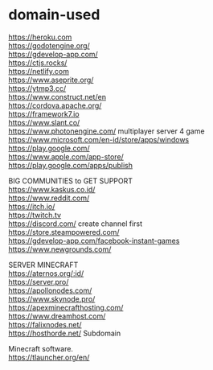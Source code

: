 # domain-used
https://heroku.com    
https://godotengine.org/    
https://gdevelop-app.com/    
https://ctjs.rocks/    
https://netlify.com    
https://www.aseprite.org/    
https://ytmp3.cc/    
https://www.construct.net/en    
https://cordova.apache.org/    
https://framework7.io    
https://www.slant.co/    
https://www.photonengine.com/ multiplayer server 4 game    
https://www.microsoft.com/en-id/store/apps/windows    
https://play.google.com/    
https://www.apple.com/app-store/    
https://play.google.com/apps/publish    

    
    
BIG COMMUNITIES to GET SUPPORT    
https://www.kaskus.co.id/    
https://www.reddit.com/    
https://itch.io/    
https://twitch.tv    
https://discord.com/ create channel first    
https://store.steampowered.com/    
https://gdevelop-app.com/facebook-instant-games    
https://www.newgrounds.com/    

    
    
SERVER MINECRAFT    
https://aternos.org/:id/    
https://server.pro/    
https://apollonodes.com/    
https://www.skynode.pro/    
https://apexminecrafthosting.com/    
https://www.dreamhost.com/    
https://falixnodes.net/    
https://hosthorde.net/ Subdomain    
    
Minecraft software.    
https://tlauncher.org/en/    
    
    
